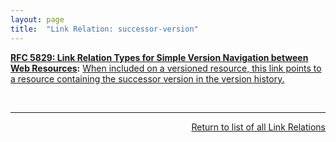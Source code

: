 ```yaml
---
layout: page
title:  "Link Relation: successor-version"
---
```


**[RFC 5829: Link Relation Types for Simple Version Navigation between Web Resources](/specs/IETF/RFC/5829 "This specification defines a set of link relation types that may be used on Web resources for navigation between a resource and other resources related to version control, such as past versions and working copies."):** [When included on a versioned resource, this link points to a resource containing the successor version in the version history.](http://tools.ietf.org/html/rfc5829#section-3.6)

<br/>
<hr/>

<p style="text-align: right"><a href="../link-relations">Return to list of all Link Relations</a></p>